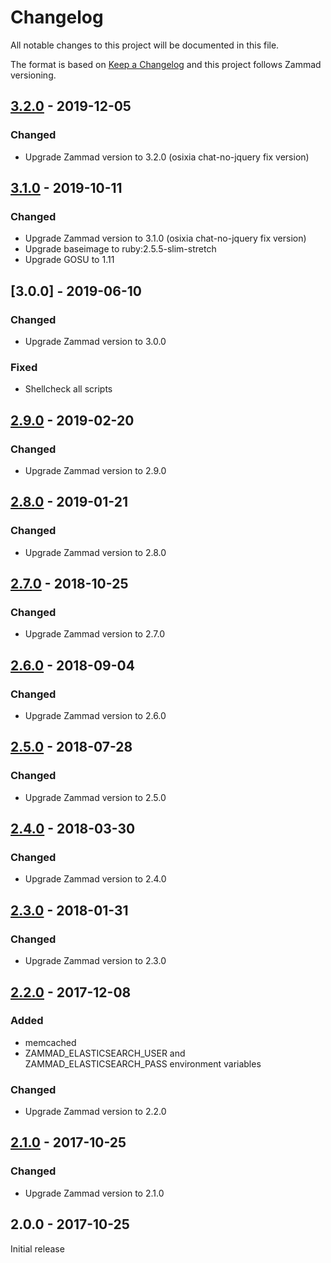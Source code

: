 # Changelog
All notable changes to this project will be documented in this file.

The format is based on [Keep a Changelog](http://keepachangelog.com/en/1.0.0/)
and this project follows Zammad versioning.

## [3.2.0] - 2019-12-05
### Changed
  - Upgrade Zammad version to 3.2.0 (osixia chat-no-jquery fix version)

## [3.1.0] - 2019-10-11
### Changed
  - Upgrade Zammad version to 3.1.0 (osixia chat-no-jquery fix version)
  - Upgrade baseimage to ruby:2.5.5-slim-stretch
  - Upgrade GOSU to 1.11

## [3.0.0] - 2019-06-10
### Changed
  - Upgrade Zammad version to 3.0.0

### Fixed
  - Shellcheck all scripts

## [2.9.0] - 2019-02-20
### Changed
  - Upgrade Zammad version to 2.9.0

## [2.8.0] - 2019-01-21
### Changed
  - Upgrade Zammad version to 2.8.0

## [2.7.0] - 2018-10-25
### Changed
  - Upgrade Zammad version to 2.7.0

## [2.6.0] - 2018-09-04
### Changed
  - Upgrade Zammad version to 2.6.0

## [2.5.0] - 2018-07-28
### Changed
  - Upgrade Zammad version to 2.5.0

## [2.4.0] - 2018-03-30
### Changed
  - Upgrade Zammad version to 2.4.0

## [2.3.0] - 2018-01-31
### Changed
  - Upgrade Zammad version to 2.3.0

## [2.2.0] - 2017-12-08
### Added
  - memcached
  - ZAMMAD_ELASTICSEARCH_USER and ZAMMAD_ELASTICSEARCH_PASS environment variables

### Changed
  - Upgrade Zammad version to 2.2.0

## [2.1.0] - 2017-10-25
### Changed
  - Upgrade Zammad version to 2.1.0

## 2.0.0 - 2017-10-25
Initial release

[3.2.0]: https://github.com/osixia/docker-openldap/compare/v3.1.0...v3.2.0
[3.1.0]: https://github.com/osixia/docker-openldap/compare/v2.9.0...v3.1.0
[2.9.0]: https://github.com/osixia/docker-openldap/compare/v2.8.0...v2.9.0
[2.8.0]: https://github.com/osixia/docker-openldap/compare/v2.7.0...v2.8.0
[2.7.0]: https://github.com/osixia/docker-openldap/compare/v2.6.0...v2.7.0
[2.6.0]: https://github.com/osixia/docker-openldap/compare/v2.5.0...v2.6.0
[2.5.0]: https://github.com/osixia/docker-openldap/compare/v2.4.0...v2.5.0
[2.4.0]: https://github.com/osixia/docker-openldap/compare/v2.3.0...v2.4.0
[2.3.0]: https://github.com/osixia/docker-openldap/compare/v2.2.0...v2.3.0
[2.2.0]: https://github.com/osixia/docker-openldap/compare/v2.1.0...v2.2.0
[2.1.0]: https://github.com/osixia/docker-openldap/compare/v2.0.0...v2.1.0
